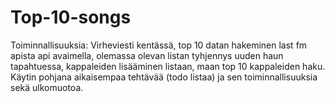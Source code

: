 ﻿# Top-10-songs
Toiminnallisuuksia: Virheviesti kentässä, top 10 datan hakeminen last fm apista api avaimella, olemassa olevan listan tyhjennys uuden haun tapahtuessa, kappaleiden lisääminen listaan, maan top 10 kappaleiden haku.
Käytin pohjana aikaisempaa tehtävää (todo listaa) ja sen toiminnallisuuksia sekä ulkomuotoa.
